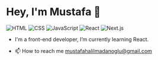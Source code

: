# Hey, I'm Mustafa 👋

![HTML](https://img.shields.io/badge/HTML-e34f26)
![CSS](https://img.shields.io/badge/CSS-2965f1)
![JavaScript](https://img.shields.io/badge/JavaScript-f7df1e)
![React](https://img.shields.io/badge/-React-blue)
![Next.js](https://img.shields.io/badge/-Next.js-important)



* I'm a front-end developer, I’m currently learning React.

* 📫 How to reach me mustafahalilmadanoglu@gmail.com




